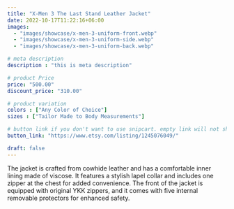 ```yaml
---
title: "X-Men 3 The Last Stand Leather Jacket"
date: 2022-10-17T11:22:16+06:00
images: 
  - "images/showcase/x-men-3-uniform-front.webp"
  - "images/showcase/x-men-3-uniform-side.webp"
  - "images/showcase/x-men-3-uniform-back.webp"

# meta description
description : "this is meta description"

# product Price
price: "500.00"
discount_price: "310.00"

# product variation
colors : ["Any Color of Choice"]
sizes : ["Tailor Made to Body Measurements"]

# button link if you don't want to use snipcart. empty link will not show button
button_link: "https://www.etsy.com/listing/1245076049/"

draft: false
---
```


The jacket is crafted from cowhide leather and has a comfortable inner lining made of viscose. It features a stylish lapel collar and includes one zipper at the chest for added convenience. The front of the jacket is equipped with original YKK zippers, and it comes with five internal removable protectors for enhanced safety.
